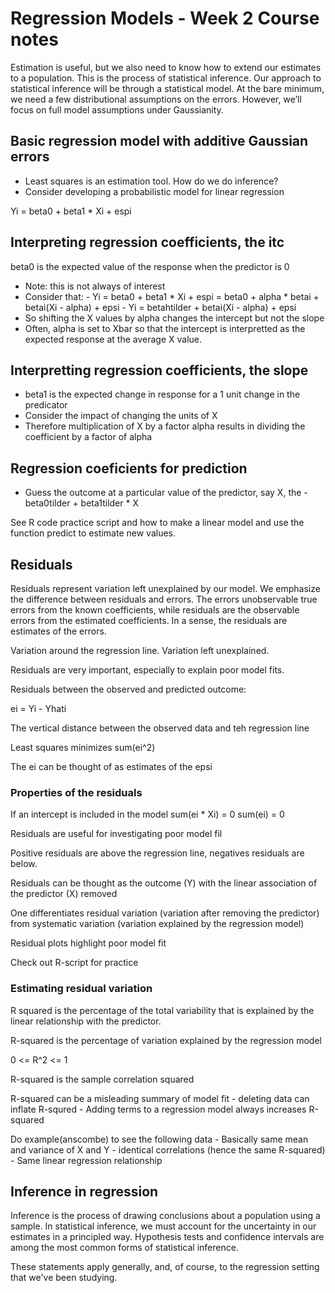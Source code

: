 # Regression Models - Week 2 Course notes

 Estimation is useful, but we also need to know how to extend our estimates to a population. This is the process of statistical inference. Our approach to statistical inference will be through a statistical model. At the bare minimum, we need a few distributional assumptions on the errors. However, we’ll focus on full model assumptions under Gaussianity.

## Basic regression model with additive Gaussian errors

- Least squares is an estimation tool. How do we do inference?
- Consider developing a probabilistic model for linear regression

Yi = beta0 + beta1 * Xi + espi

## Interpreting regression coefficients, the itc

beta0 is the expected value of the response when the predictor is 0

- Note: this is not always of interest
- Consider that:
      - Yi = beta0 + beta1 * Xi + espi = beta0 + alpha * betai + betai(Xi - alpha) + epsi
      - Yi = betahtilder + betai(Xi - alpha) + epsi
- So shifting the X values by alpha changes the intercept but not the slope
- Often, alpha is set to Xbar so that the intercept is interpretted as the expected response at the average X value.

## Interpretting regression coefficients, the slope

- beta1 is the expected change in response for a 1 unit change in the predicator
- Consider the impact of changing the units of X
- Therefore multiplication of X by a factor alpha results in dividing the coefficient by a factor of alpha

## Regression coeficients for prediction

- Guess the outcome at a particular value of the predictor, say X, the
      - beta0tilder + beta1tilder * X

See R code practice script and how to make a linear model and use the function predict to estimate new values.

## Residuals

Residuals represent variation left unexplained by our model. We emphasize the difference between residuals and errors. The errors unobservable true errors from the known coefficients, while residuals are the observable errors from the estimated coefficients. In a sense, the residuals are estimates of the errors.

Variation around the regression line. Variation left unexplained.

Residuals are very important, especially to explain poor model fits.

Residuals between the observed and predicted outcome:

ei = Yi - Yhati

The vertical distance between the observed data and teh regression line

Least squares minimizes sum(ei^2)

The ei can be thought of as estimates of the epsi

### Properties of the residuals

If an intercept is included in the model sum(ei * Xi) = 0
sum(ei) = 0

Residuals are useful for investigating poor model fil

Positive residuals are above the regression line, negatives residuals are below.

Residuals can be thought as the outcome (Y) with the linear association of the predictor (X) removed

One differentiates residual variation (variation after removing the predictor) from systematic variation (variation explained by the regression model)

Residual plots highlight poor model fit

Check out R-script for practice

### Estimating residual variation

R squared is the percentage of the total variability that is explained by the linear relationship with the predictor.

R-squared is the percentage of variation explained by the regression model

0 <= R^2 <= 1

R-squared is the sample correlation squared

R-squared can be a misleading summary of model fit
      - deleting data can inflate R-squred
      - Adding terms to a regression model always increases R-squared

Do example(anscombe) to see the following data
      - Basically same mean and variance of X and Y
      - identical correlations (hence the same R-squared)
      - Same linear regression relationship

## Inference in regression

Inference is the process of drawing conclusions about a population using a sample. In statistical inference, we must account for the uncertainty in our estimates in a principled way. Hypothesis tests and confidence intervals are among the most common forms of statistical inference.

These statements apply generally, and, of course, to the regression setting that we've been studying.
